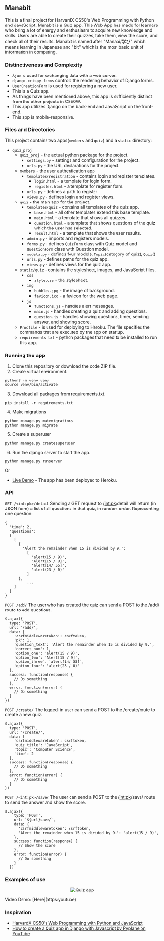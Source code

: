 ## Manabit
This is a final project for HarvardX CS50's Web Programming with Python and JavaScript. Manabit is a Quiz app. This Web App has made for learners who bring a lot of energy and enthusiasm to acquire new knowledge and skills. Users are able to create their quizzes, take them, view the score, and check all of their results. Manabit is named after "Manabi/学び" which means learning in Japanese and "bit" which is the most basic unit of information in computing.

### Distinctiveness and Complexity
  - `Ajax` is used for exchanging data with a web server.
  - `django-crispy-forms` controls the rendering behavior of Django forms.
  - `UserCreationForm` is used for registering a new user.
  - This is a Quiz app.
  - As things have been mentioned above, this app is sufficiently distinct from the other projects in CS50W. 
  - This app utilizes Django on the back-end and JavaScript on the front-end.
  - This app is mobile-responsive.

### Files and Directories
This project contains two apps(`members` and `quiz`) and a `static` directory:
* `quiz_proj`
  * `quiz_proj` - the actual python package for the project.
    * `settings.py` - settings and configuration for the project.
    * `urls.py` - the URL declarations for the project.
  * `members` - the user authentication app
    * `templates/registration` - contains login and register templates.
      * `login.html` - a template for login form.
      * `register.html` - a template for register form.
    * `urls.py` - defines a path to register
    * `views.py` - defines login and register views.
  * `quiz` - the main app for the project.
    * `templates/quiz` - contains all templates of the quiz app.
      * `base.html` - all other templates extend this base template.
      * `main.html` - a template that shows all quizzes.
      * `question.html` - a template that shows  questions of the quiz which the user has selected.
      * `result.html` - a template that shows the user results.
    * `admin.py` - imports and registers models.
    * `forms.py` - defines `QuizForm` class with Quiz model and `QuestionForm` class with Question model.
    * `models.py` - defines four models. `Topic`(category of quiz), `Quiz`()
    * `urls.py` - defines paths for the quiz app.
    * `views.py` - defines views for the quiz app.
  * `static/quiz` - contains the stylesheet, images, and JavaScript files.
    * `css`
      * `style.css` - the stylesheet.
    * `img`
      * `bubbles.jpg` - the image of background.
      * `favicon.ico` - a favicon for the web page.
    * `js`
      * `functions.js` - handles alert messages.
      * `main.js` - handles creating a quiz and adding questions.
      * `question.js` - handles showing questions, timer, sending answer, and showing score.
  * `Procfile` - is used for deploying to Heroku. The file specifies the commands that are executed by the app on startup.
  * `requirements.txt` - python packages that need to be installed to run this app.

### Running the app
1. Clone this repository or download the code ZIP file.
2. Create virtual environment.
```
python3 -m venv venv
source venv/bin/activate
```
3. Download all packages from requirements.txt.
```
pip install -r requirements.txt
```
4. Make migrations
```
python manage.py makemigrations
python manage.py migrate
```
5. Create a superuser
```
python manage.py createsuperuser
```
6. Run the django server to start the app.
```
python manage.py runserver
```
Or
* [Live Demo](https://hrmtk-manabit.herokuapp.com) - The app has been deployed to Heroku.

### API
`GET /<int:pk>/detail`
Sending a GET request to /<int:pk>/detail will return (in JSON form) a list of all questions in that quiz, in random order. Representing one question:
```
{
  'time': 2,
  'questions': 
  {
    [
      {
        'Alert the remainder when 15 is divided by 9.': 
          [
            'alert(15 / 9)', 
            'Alert[15 / 9]', 
            'alert[14/ 55]', 
            'alert(23 / 0)'
          ]
      },
          ...
    ]
  }
}
```

`POST /add/`
The user who has created the quiz can send a POST to the /add/ route to add questions.
```
$.ajax({
  type: 'POST',
  url: '/add/',
  data: {
    'csrfmiddlewaretoken': csrftoken,
    'pk': 1,
    'question_text': 'Alert the remainder when 15 is divided by 9.',
    'correct_num': 1,
    'option_one': 'alert(15 / 9)',
    'option_two': 'Alert[15 / 9]',
    'option_three': 'alert[14/ 55]',
    'option_four': 'alert(23 / 0)'
  },
  success: function(response) {
    // Do something
  },
  error: function(error) {
    // Do something
  }
})

```

`POST /create/`
The logged-in user can send a POST to the /create/route to create a new quiz.
```
$.ajax({
  type: 'POST',
  url: '/create/',
  data: {
    'csrfmiddlewaretoken': csrftoken,
    'quiz_title': 'JavaScript',
    'topic': 'Computer Science',
    'time': 2
  },
  success: function(response) {
    // Do something
  },
  error: function(error) {
    // Do something
  }
})

```

`POST /<int:pk>/save/`
The user can send a POST to the /<int:pk>/save/ route to send the answer and show the score.

```
$.ajax({
    type: 'POST',
    url: `${url}save/`,
    data: {
      'csrfmiddlewaretoken': csrftoken,
      'Alert the remainder when 15 is divided by 9.': 'alert(15 / 9)',
    },
    success: function(response) {
      // Show the score
    },
    error: function(error) {
      // Do something
    }
  })
```

### Examples of use
<p align="center">
  <img src="./quiz.gif" alt="Quiz app" />
</p>
Video Demo: [Here](https:youtube)

### Inspiration
* [HarvardX CS50's Web Programming with Python and JavaScript](https://cs50.harvard.edu/web/2020/)
* [How to create a Quiz app in Django with Javascript by Pyplane on YouTube](https://youtu.be/vXXfXRf2S4M)